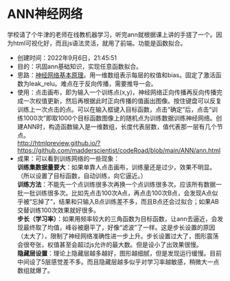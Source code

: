 # ANN神经网络
学校请了个牛津的老师在线教机器学习，听完ann就根据课上讲的手搓了一个。因为html可视化好，而且js语法灵活，就用了前端。功能是函数拟合。

- 创建时间：2022年9月6日，21:45:51
- 目的：巩固ann基础知识，实现任意函数拟合。
- 思路：[神经网络基本原理](https://space.bilibili.com/152254793/)。用一维数组表示每层的权值和bias。固定了激活函数为leak_relu。难点在于反向传播，需要推导一会。
- 使用：点击画布，即为输入一个训练点(x,y)，神经网络正向传播再反向传播完成一次权值更新，然后再根据此时正向传播的值画出图像。按住键盘可以反复训练上一次点击的点。可以在输入框键入目标函数，点击“确定”后，点击“训练1000次”即取1000个目标函数图像上的随机点为训练数据训练神经网络。创建ANN时，构造函数输入是一维数组，长度代表层数，值代表那一层有几个节点。<br>
http://htmlpreview.github.io/?https://github.com/madderscientist/codeRoad/blob/main/ANN/ann.html
- 成果：可以看到训练网络的一些现象：<br>
    **训练集数据量要大**：如果单靠人点击画布，训练量还是过少，效果不明显。（所以设置了目标函数，自动训练，向它逼近。）<br>
    **训练方法**：不能先一个点训练很多次再换一个点训练很多次。应该所有数据一批一批训练很多次。比如先点击100次A点，再点击100次B点，会发现A点似乎被“忘掉了”，结果和只输入B点训练差不多，而且B点还会过拟合；如果AB交替训练100次效果就好很多。<br>
    **步长（学习率）**：如果用频率较大的三角函数为目标函数，让ann去逼近，会发现最终取了均值，峰谷被磨平了，好像“滤波”了一样。这是步长设置的原因（太大了），限制了神经网络准确性进一步上升。步长设置过大了，图形震荡会很夸张，权值甚至会超过js允许的最大数。但是设小了出效果很慢。<br>
    **隐藏层设置**：理论上隐藏层越多越好，图形越细腻，但是发现运行缓慢。目前中间设了5层感觉差不多。而且隐藏层越多似乎对学习率越敏感，稍微大一点数组就爆了。
